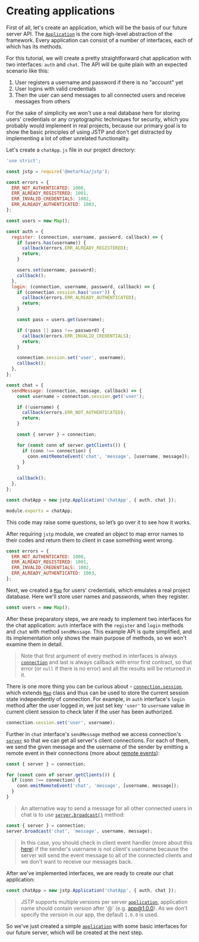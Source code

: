 # Creating applications

First of all, let's create an application, which will be the basis of our future
server API. The [`Application`][application] is the core high-level abstraction
of the framework. Every application can consist of a number of interfaces,
each of which has its methods.

For this tutorial, we will create a pretty straightforward chat application
with two interfaces: `auth` and `chat`. The API will be quite plain with an
expected scenario like this:

1. User registers a username and password if there is no "account" yet
2. User logins with valid credentials
3. Then the user can send messages to all connected users and receive messages
   from others

For the sake of simplicity we won't use a real database here for storing
users' credentials or any cryptographic techniques for security, which you
probably would implement in real projects, because our primary goal is to show
the basic principles of using JSTP and don't get distracted by implementing
a lot of other unrelated functionality.

Let's create a `chatApp.js` file in our project directory:

```javascript
'use strict';

const jstp = require('@metarhia/jstp');

const errors = {
  ERR_NOT_AUTHENTICATED: 1000,
  ERR_ALREADY_REGISTERED: 1001,
  ERR_INVALID_CREDENTIALS: 1002,
  ERR_ALREADY_AUTHENTICATED: 1003,
};

const users = new Map();

const auth = {
  register: (connection, username, password, callback) => {
    if (users.has(username)) {
      callback(errors.ERR_ALREADY_REGISTERED);
      return;
    }

    users.set(username, password);
    callback();
  },
  login: (connection, username, password, callback) => {
    if (connection.session.has('user')) {
      callback(errors.ERR_ALREADY_AUTHENTICATED);
      return;
    }

    const pass = users.get(username);

    if (!pass || pass !== password) {
      callback(errors.ERR_INVALID_CREDENTIALS);
      return;
    }

    connection.session.set('user', username);
    callback();
  },
};

const chat = {
  sendMessage: (connection, message, callback) => {
    const username = connection.session.get('user');

    if (!username) {
      callback(errors.ERR_NOT_AUTHENTICATED);
      return;
    }

    const { server } = connection;

    for (const conn of server.getClients()) {
      if (conn !== connection) {
        conn.emitRemoteEvent('chat', 'message', [username, message]);
      }
    }

    callback();
  },
};

const chatApp = new jstp.Application('chatApp', { auth, chat });

module.exports = chatApp;
```

This code may raise some questions, so let’s go over it to see how it works.

After requiring `jstp` module, we created an object to map error names to their
codes and return them to client in case something went wrong.

```javascript
const errors = {
  ERR_NOT_AUTHENTICATED: 1000,
  ERR_ALREADY_REGISTERED: 1001,
  ERR_INVALID_CREDENTIALS: 1002,
  ERR_ALREADY_AUTHENTICATED: 1003,
};
```

Next, we created a [`Map`][map] for users' credentials, which emulates a real
project database. Here we'll store user names and passwords, when they register.

```javascript
const users = new Map();
```

After these preparatory steps, we are ready to implement two interfaces for
the chat application: `auth` interface with the `register` and `login`
methods and `chat` with method `sendMessage`. This example API is quite
simplified, and its implementation only shows the main purpose of methods,
so we won't examine them in detail.

> Note that first argument of every method in interfaces is always
> [`connection`][connection] and last is always callback with error first
> contract, so that error (or `null` if there is no error) and all the results
> will be returned in it.

There is one more thing you can be curious about -
[`connection.session`][session], which extends [`Map`][map] class and thus
can be used to store the current session state independently of connection.
For example, in `auth` interface's `login` method after the user logged in,
we just set key `'user'` to `username` value in current client session to check
later if the user has been authorized.

```javascript
connection.session.set('user', username);
```

Further in `chat` interface's `sendMessage` method we access connection's
[`server`][server] so that we can get all server's client connections. For each
of them, we send the given message and the username of the sender by emitting a
remote event in their connections (more about [remote events][remoteevents]):

```javascript
const { server } = connection;

for (const conn of server.getClients()) {
  if (conn !== connection) {
    conn.emitRemoteEvent('chat', 'message', [username, message]);
  }
}
```

> An alternative way to send a message for all other connected users in chat is
> to use [`server.broadcast()`][serverbroadcast] method:

```javascript
const { server } = connection;
server.broadcast('chat', 'message', username, message);
```

> In this case, you should check in client event handler (more about this
> [here][remoteevents]) if the sender's username is not client's username
> because the server will send the event message to all of the connected clients
> and we don't want to receive our messages back.

After we've implemented interfaces, we are ready to create our chat application:

```javascript
const chatApp = new jstp.Application('chatApp', { auth, chat });
```

> JSTP supports multiple versions per server [`application`][application],
> application name should contain version after '@' (e.g. app@1.0.0). As we
> don't specify the version in our app, the default `1.0.0` is used.

So we've just created a simple [`application`][application] with some basic
interfaces for our future server, which will be created at the next step.

[remoteevents]: ./remote-events.md
[server]: ../api/server.md#class-jstpserver
[session]: ../api/session.md#class-jstpsession
[connection]: ../api/connection.md#class-jstpconnection
[application]: ../api/application.md#class-jstpapplication
[serverbroadcast]: ../api/server.md#serverbroadcastinterfacename-eventname-args
[map]: https://developer.mozilla.org/en-US/docs/Web/JavaScript/Reference/Global_Objects/Map
